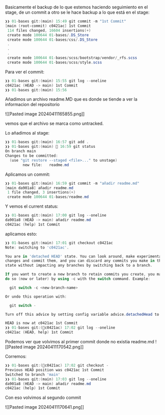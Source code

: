 Basicamente el backup de lo que estemos haciendo seguimiento en el stage, de un commit a otro se le hace backup a lo que está en el stage:

```powershell
❯❯ 01-bases git:(main) 15:49 git commit -m "1st Commit"
[main (root-commit) c0421ac] 1st Commit
 114 files changed, 16604 insertions(+)
 create mode 100644 01-bases/.DS_Store
 create mode 100644 01-bases/css/.DS_Store
 .
 .
 .
 create mode 100644 01-bases/scss/bootstrap/vendor/_rfs.scss
 create mode 100644 01-bases/scss/style.scss
```

Para ver el commit:

```powershell hl:2
❯❯ 01-bases git:(main) 15:55 git log --oneline
c0421ac (HEAD -> main) 1st Commit
❯❯ 01-bases git:(main) 15:56
```

Añadimos un archivo readme.MD que es donde se tiende a ver la informacion del repositorio

![[Pasted image 20240411165855.png]]

vemos que el archivo se marca como untracked.

Lo añadimos al stage:

```powershell
❯❯ 01-bases git:(main) 16:57 git add .
❯❯ 01-bases git:(main)  16:59 git status
On branch main
Changes to be committed:
  (use "git restore --staged <file>..." to unstage)
        new file:   readme.md

```

Aplicamos un commit:

```powershell
❯❯ 01-bases git:(main) 16:59 git commit -m "añadir readme.md"
[main da901a8] añadir readme.md
 1 file changed, 3 insertions(+)
 create mode 100644 01-bases/readme.md
```

Y vemos el current status:

```powershell
❯❯ 01-bases git:(main) 17:00 git log --oneline
da901a8 (HEAD -> main) añadir readme.md
c0421ac (help) 1st Commit
```

aplicamos esto:

```powershell
❯❯ 01-bases git:(main) 17:01 git checkout c0421ac
Note: switching to 'c0421ac'.

You are in 'detached HEAD' state. You can look around, make experimental
changes and commit them, and you can discard any commits you make in this
state without impacting any branches by switching back to a branch.

If you want to create a new branch to retain commits you create, you may
do so (now or later) by using -c with the switch command. Example:

  git switch -c <new-branch-name>

Or undo this operation with:

  git switch -

Turn off this advice by setting config variable advice.detachedHead to false

HEAD is now at c0421ac 1st Commit
❯❯ 01-bases git:(c0421ac) 17:02 git log --oneline
c0421ac (HEAD, help) 1st Commit
```

Podemos ver que volvimos al primer commit donde no existia readme.md
![[Pasted image 20240411170542.png]]

Corremos:

```powershell
❯❯ 01-bases git:(c0421ac) 17:02 git checkout -
Previous HEAD position was c0421ac 1st Commit
Switched to branch 'main'
❯❯ 01-bases git:(main) 17:03 git log --oneline
da901a8 (HEAD -> main) añadir readme.md
c0421ac (help) 1st Commit
```

Con eso volvimos al segundo commit

![[Pasted image 20240411170641.png]]

